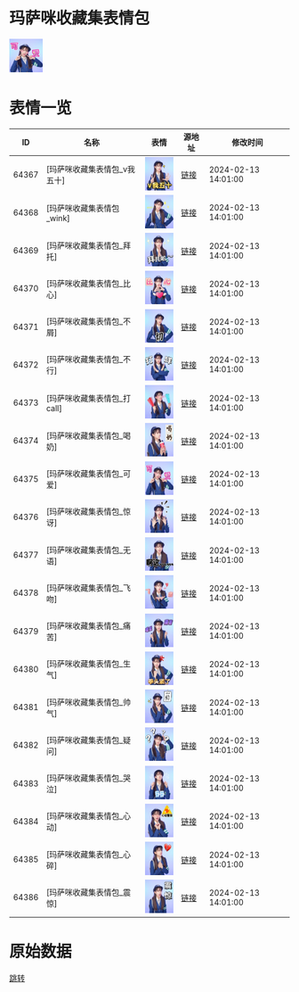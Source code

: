 # 玛萨咪收藏集表情包

<img src="./cover.png" height="60" alt="cover" />

# 表情一览

|ID|名称|表情|源地址|修改时间|
|----|----|----|----|----|
|64367|[玛萨咪收藏集表情包_v我五十]|<img src="./pic/064367_%5B玛萨咪收藏集表情包_v我五十%5D.png" height="60" alt="v我五十"/>|[链接](https://i0.hdslb.com/bfs/garb/3ff2a7de9efe5ae17c914d2bcbad06c721962f2a.png)|2024-02-13 14:01:00|
|64368|[玛萨咪收藏集表情包_wink]|<img src="./pic/064368_%5B玛萨咪收藏集表情包_wink%5D.png" height="60" alt="wink"/>|[链接](https://i0.hdslb.com/bfs/garb/3af23370fcb39afd4cef46a6e70135b6f9d35714.png)|2024-02-13 14:01:00|
|64369|[玛萨咪收藏集表情包_拜托]|<img src="./pic/064369_%5B玛萨咪收藏集表情包_拜托%5D.png" height="60" alt="拜托"/>|[链接](https://i0.hdslb.com/bfs/garb/2c31d512ec5f3b6596d201908eda62dd96d09c00.png)|2024-02-13 14:01:00|
|64370|[玛萨咪收藏集表情包_比心]|<img src="./pic/064370_%5B玛萨咪收藏集表情包_比心%5D.png" height="60" alt="比心"/>|[链接](https://i0.hdslb.com/bfs/garb/a6c1c45eaac7ab23203b40d6522a796426296435.png)|2024-02-13 14:01:00|
|64371|[玛萨咪收藏集表情包_不屑]|<img src="./pic/064371_%5B玛萨咪收藏集表情包_不屑%5D.png" height="60" alt="不屑"/>|[链接](https://i0.hdslb.com/bfs/garb/db3798855bbb536fe275fa213b1100d4637602d7.png)|2024-02-13 14:01:00|
|64372|[玛萨咪收藏集表情包_不行]|<img src="./pic/064372_%5B玛萨咪收藏集表情包_不行%5D.png" height="60" alt="不行"/>|[链接](https://i0.hdslb.com/bfs/garb/0fd164b94e4e275933b8d6d602852805547b8a5c.png)|2024-02-13 14:01:00|
|64373|[玛萨咪收藏集表情包_打call]|<img src="./pic/064373_%5B玛萨咪收藏集表情包_打call%5D.png" height="60" alt="打call"/>|[链接](https://i0.hdslb.com/bfs/garb/1427b0c1d9ede4ebb9192592883494708e3bd46e.png)|2024-02-13 14:01:00|
|64374|[玛萨咪收藏集表情包_喝奶]|<img src="./pic/064374_%5B玛萨咪收藏集表情包_喝奶%5D.png" height="60" alt="喝奶"/>|[链接](https://i0.hdslb.com/bfs/garb/646f1367f06c08097599449953b1622111610812.png)|2024-02-13 14:01:00|
|64375|[玛萨咪收藏集表情包_可爱]|<img src="./pic/064375_%5B玛萨咪收藏集表情包_可爱%5D.png" height="60" alt="可爱"/>|[链接](https://i0.hdslb.com/bfs/garb/8a813b011a4345c8040e9ac93d7ace6ffa0cc430.png)|2024-02-13 14:01:00|
|64376|[玛萨咪收藏集表情包_惊讶]|<img src="./pic/064376_%5B玛萨咪收藏集表情包_惊讶%5D.png" height="60" alt="惊讶"/>|[链接](https://i0.hdslb.com/bfs/garb/53dd340390716a35aa1c86b3992ace37c3d9af2c.png)|2024-02-13 14:01:00|
|64377|[玛萨咪收藏集表情包_无语]|<img src="./pic/064377_%5B玛萨咪收藏集表情包_无语%5D.png" height="60" alt="无语"/>|[链接](https://i0.hdslb.com/bfs/garb/868e18a424078b7f4bbea918f07a511acd7eca62.png)|2024-02-13 14:01:00|
|64378|[玛萨咪收藏集表情包_飞吻]|<img src="./pic/064378_%5B玛萨咪收藏集表情包_飞吻%5D.png" height="60" alt="飞吻"/>|[链接](https://i0.hdslb.com/bfs/garb/68151210d69186358341c4d99a593ae83a9ae672.png)|2024-02-13 14:01:00|
|64379|[玛萨咪收藏集表情包_痛苦]|<img src="./pic/064379_%5B玛萨咪收藏集表情包_痛苦%5D.png" height="60" alt="痛苦"/>|[链接](https://i0.hdslb.com/bfs/garb/91eeb96cf92401be59af36dca0a4e06ff0346d1e.png)|2024-02-13 14:01:00|
|64380|[玛萨咪收藏集表情包_生气]|<img src="./pic/064380_%5B玛萨咪收藏集表情包_生气%5D.png" height="60" alt="生气"/>|[链接](https://i0.hdslb.com/bfs/garb/517cdafc6e65583d5347d803f070b3b5def12333.png)|2024-02-13 14:01:00|
|64381|[玛萨咪收藏集表情包_帅气]|<img src="./pic/064381_%5B玛萨咪收藏集表情包_帅气%5D.png" height="60" alt="帅气"/>|[链接](https://i0.hdslb.com/bfs/garb/5d1df8b949ef9d3addc6c7577e100958a031c60a.png)|2024-02-13 14:01:00|
|64382|[玛萨咪收藏集表情包_疑问]|<img src="./pic/064382_%5B玛萨咪收藏集表情包_疑问%5D.png" height="60" alt="疑问"/>|[链接](https://i0.hdslb.com/bfs/garb/1a67c18f13922db4da72d747994c75244b6a6fa5.png)|2024-02-13 14:01:00|
|64383|[玛萨咪收藏集表情包_哭泣]|<img src="./pic/064383_%5B玛萨咪收藏集表情包_哭泣%5D.png" height="60" alt="哭泣"/>|[链接](https://i0.hdslb.com/bfs/garb/a58d3a652fdad3caf81cb2bf1e642dd49f19f6dd.png)|2024-02-13 14:01:00|
|64384|[玛萨咪收藏集表情包_心动]|<img src="./pic/064384_%5B玛萨咪收藏集表情包_心动%5D.png" height="60" alt="心动"/>|[链接](https://i0.hdslb.com/bfs/garb/70cf0593ab8538276b2f795451134c2656964e65.png)|2024-02-13 14:01:00|
|64385|[玛萨咪收藏集表情包_心碎]|<img src="./pic/064385_%5B玛萨咪收藏集表情包_心碎%5D.png" height="60" alt="心碎"/>|[链接](https://i0.hdslb.com/bfs/garb/47db706144ab1be0cc87e2d6c2f3ff16835649b4.png)|2024-02-13 14:01:00|
|64386|[玛萨咪收藏集表情包_震惊]|<img src="./pic/064386_%5B玛萨咪收藏集表情包_震惊%5D.png" height="60" alt="震惊"/>|[链接](https://i0.hdslb.com/bfs/garb/536aff14af4ed89340d6e727efa238d618ac27e7.png)|2024-02-13 14:01:00|

# 原始数据

[跳转](./raw.json)

